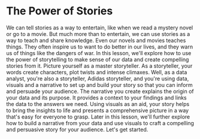 # The Power of Stories

We can tell stories as a way to entertain, like when we read a mystery novel or go to a movie. But much more than to entertain, we can use stories as a way to teach and share knowledge. Even our novels and movies teaches things. They often inspire us to want to do better in our lives, and they warn us of things like the dangers of war. In this lesson, we'll explore how to use the power of storytelling to make sense of our data and create compelling stories from it. Picture yourself as a master storyteller. As a storyteller, your words create characters, plot twists and intense climaxes. Well, as a data analyst, you're also a storyteller, Adidas storyteller, and you're using data, visuals and a narrative to set up and build your story so that you can inform and persuade your audience. The narrative you create explains the origin of your data and its purpose. It provides a context to your findings and links the data to the answers we need. Using visuals as an aid, your story helps to bring the insights to life and presents a comprehensive picture in a way that's easy for everyone to grasp. Later in this lesson, we'll further explore how to build a narrative from your data and use visuals to craft a compelling and persuasive story for your audience. Let's get started.